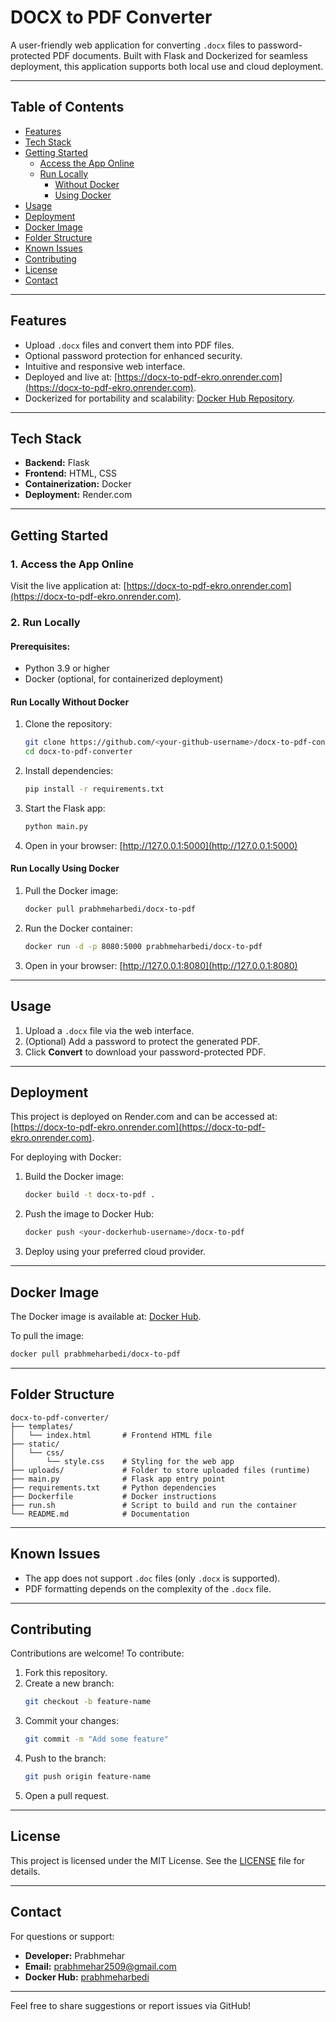 
# DOCX to PDF Converter

A user-friendly web application for converting `.docx` files to password-protected PDF documents. Built with Flask and Dockerized for seamless deployment, this application supports both local use and cloud deployment.

---

## Table of Contents
- [Features](#features)
- [Tech Stack](#tech-stack)
- [Getting Started](#getting-started)
  - [Access the App Online](#1-access-the-app-online)
  - [Run Locally](#2-run-locally)
    - [Without Docker](#run-locally-without-docker)
    - [Using Docker](#run-locally-using-docker)
- [Usage](#usage)
- [Deployment](#deployment)
- [Docker Image](#docker-image)
- [Folder Structure](#folder-structure)
- [Known Issues](#known-issues)
- [Contributing](#contributing)
- [License](#license)
- [Contact](#contact)

---

## Features
- Upload `.docx` files and convert them into PDF files.
- Optional password protection for enhanced security.
- Intuitive and responsive web interface.
- Deployed and live at: [https://docx-to-pdf-ekro.onrender.com](https://docx-to-pdf-ekro.onrender.com).
- Dockerized for portability and scalability: [Docker Hub Repository](https://hub.docker.com/r/prabhmeharbedi/docx-to-pdf).

---

## Tech Stack
- **Backend:** Flask
- **Frontend:** HTML, CSS
- **Containerization:** Docker
- **Deployment:** Render.com

---

## Getting Started

### 1. Access the App Online
Visit the live application at: [https://docx-to-pdf-ekro.onrender.com](https://docx-to-pdf-ekro.onrender.com).

### 2. Run Locally

#### Prerequisites:
- Python 3.9 or higher
- Docker (optional, for containerized deployment)

#### Run Locally Without Docker
1. Clone the repository:
   ```bash
   git clone https://github.com/<your-github-username>/docx-to-pdf-converter.git
   cd docx-to-pdf-converter
   ```
2. Install dependencies:
   ```bash
   pip install -r requirements.txt
   ```
3. Start the Flask app:
   ```bash
   python main.py
   ```
4. Open in your browser:
   [http://127.0.0.1:5000](http://127.0.0.1:5000)

#### Run Locally Using Docker
1. Pull the Docker image:
   ```bash
   docker pull prabhmeharbedi/docx-to-pdf
   ```
2. Run the Docker container:
   ```bash
   docker run -d -p 8080:5000 prabhmeharbedi/docx-to-pdf
   ```
3. Open in your browser:
   [http://127.0.0.1:8080](http://127.0.0.1:8080)

---

## Usage
1. Upload a `.docx` file via the web interface.
2. (Optional) Add a password to protect the generated PDF.
3. Click **Convert** to download your password-protected PDF.

---

## Deployment
This project is deployed on Render.com and can be accessed at: [https://docx-to-pdf-ekro.onrender.com](https://docx-to-pdf-ekro.onrender.com).

For deploying with Docker:
1. Build the Docker image:
   ```bash
   docker build -t docx-to-pdf .
   ```
2. Push the image to Docker Hub:
   ```bash
   docker push <your-dockerhub-username>/docx-to-pdf
   ```
3. Deploy using your preferred cloud provider.

---

## Docker Image
The Docker image is available at: [Docker Hub](https://hub.docker.com/r/prabhmeharbedi/docx-to-pdf).

To pull the image:
```bash
docker pull prabhmeharbedi/docx-to-pdf
```

---

## Folder Structure
```
docx-to-pdf-converter/
├── templates/
│   └── index.html       # Frontend HTML file
├── static/
│   └── css/
│       └── style.css    # Styling for the web app
├── uploads/             # Folder to store uploaded files (runtime)
├── main.py              # Flask app entry point
├── requirements.txt     # Python dependencies
├── Dockerfile           # Docker instructions
├── run.sh               # Script to build and run the container
└── README.md            # Documentation
```

---

## Known Issues
- The app does not support `.doc` files (only `.docx` is supported).
- PDF formatting depends on the complexity of the `.docx` file.

---

## Contributing
Contributions are welcome! To contribute:
1. Fork this repository.
2. Create a new branch:
   ```bash
   git checkout -b feature-name
   ```
3. Commit your changes:
   ```bash
   git commit -m "Add some feature"
   ```
4. Push to the branch:
   ```bash
   git push origin feature-name
   ```
5. Open a pull request.

---

## License
This project is licensed under the MIT License. See the [LICENSE](LICENSE) file for details.

---

## Contact
For questions or support:
- **Developer:** Prabhmehar
- **Email:** prabhmehar2509@gmail.com
- **Docker Hub:** [prabhmeharbedi](https://hub.docker.com/r/prabhmeharbedi/docx-to-pdf)

--- 

Feel free to share suggestions or report issues via GitHub!
